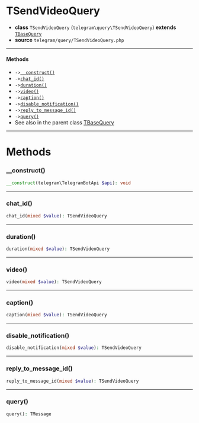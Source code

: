 # TSendVideoQuery

- **class** `TSendVideoQuery` (`telegram\query\TSendVideoQuery`) **extends** [`TBaseQuery`](classes/telegram/query/TBaseQuery.md)
- **source** `telegram/query/TSendVideoQuery.php`

---

#### Methods

- `->`[`__construct()`](#method-__construct)
- `->`[`chat_id()`](#method-chat_id)
- `->`[`duration()`](#method-duration)
- `->`[`video()`](#method-video)
- `->`[`caption()`](#method-caption)
- `->`[`disable_notification()`](#method-disable_notification)
- `->`[`reply_to_message_id()`](#method-reply_to_message_id)
- `->`[`query()`](#method-query)
- See also in the parent class [TBaseQuery](classes/telegram/query/TBaseQuery.md)

---
# Methods

<a name="method-__construct"></a>

### __construct()
```php
__construct(telegram\TelegramBotApi $api): void
```

---

<a name="method-chat_id"></a>

### chat_id()
```php
chat_id(mixed $value): TSendVideoQuery
```

---

<a name="method-duration"></a>

### duration()
```php
duration(mixed $value): TSendVideoQuery
```

---

<a name="method-video"></a>

### video()
```php
video(mixed $value): TSendVideoQuery
```

---

<a name="method-caption"></a>

### caption()
```php
caption(mixed $value): TSendVideoQuery
```

---

<a name="method-disable_notification"></a>

### disable_notification()
```php
disable_notification(mixed $value): TSendVideoQuery
```

---

<a name="method-reply_to_message_id"></a>

### reply_to_message_id()
```php
reply_to_message_id(mixed $value): TSendVideoQuery
```

---

<a name="method-query"></a>

### query()
```php
query(): TMessage
```